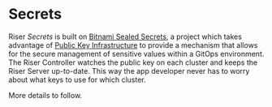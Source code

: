 

# Secrets

Riser _Secrets_ is built on [Bitnami Sealed Secrets](https://github.com/bitnami-labs/sealed-secrets), a project which takes advantage of [Public Key Infrastructure](https://en.wikipedia.org/wiki/Public_key_infrastructure) to provide a mechanism that allows for the secure management of sensitive values within a GitOps environment. The Riser Controller watches the public key on each cluster and keeps the Riser Server up-to-date. This way the app developer never has to worry about what keys to use for which cluster.

More details to follow.